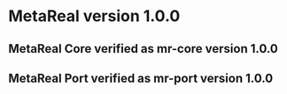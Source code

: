 # MetaReal version 1.0.0
## MetaReal Core verified as mr-core version 1.0.0
## MetaReal Port verified as mr-port version 1.0.0
